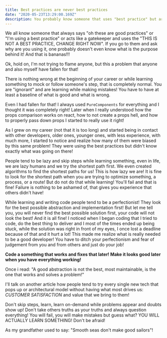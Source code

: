```yaml
---
title: Best practices are never best practices
date: "2020-05-23T13:29:00.169Z"
description: You probably know someone that uses "best practice" but are these really useful?
---
```


We all know someone that always says "oh these are good practices" or "I'm using a best practice" or acts like a 
gatekeeper and uses the "THIS IS NOT A BEST PRACTICE, CHANGE RIGHT NOW". If you go to them and ask why are you using it, one probably doesn't even know what is the purpose behind it! And that is bananas!!!

Ok, hold on, I'm not trying to flame anyone, but this a problem that anyone and also myself have fallen for that!

There is nothing wrong at the beginning of your career or while learning something to mock or follow someone's step, that is completely normal. You are "ignorant" and are learning while making mistakes! You have to have at least a baseline of what is good and what is wrong.

Even I had fallen for that! I always used `PureComponents` for everything and I thought it was completely right! Later when I really understood how the props comparison works on react, how to not create a props hell, and how to properly pass down props I started to really use it right! 

As I grew on my career (not that it is too long) and started being in contact with other developers, older ones, younger ones, with less experience, with much more, I started to notice and realize how many of them were biased by this same problem! They were using the best practices but didn't know exactly what was going on there!

People tend to be lazy and skip steps while learning something, even in life, we are lazy humans and we try the shortest path first. We even created algorithms to find the shortest paths for us! This is how lazy we are! It is fine to look for the shortest path when you are trying to optimize something, a process, or a route! But do not do that while learning! You'll fail and that is fine! Failure is nothing to be ashamed of, that gives you experience that others didn't have! 

While learning and writing code people tend to be a perfectionist! They look for the best possible abstraction and implementation first! But let me tell you, you will never find the best possible solution first, your code will not look the best! And it is all fine! I noticed when I began coding that I tried to code, do the best thing to deliver and I most of the times ended up being stuck, while the solution was right in front of my eyes, I once lost a deadline because of that and it hurt a lot! 
This made me realize what is really needed to be a good developer! You have to ditch your perfectionism and fear of judgement from you and from others and just do your job!

__Code a something that works and fixes that later! Make it looks good later when you have everything working!__ 

Once i read: "A good abstraction is not the best, most maintainable, is the one that works and solves a problem!"

I'll talk on another article how people tend to try every single new tech that pops up or architectural model without having what most drives us: *CUSTOMER SATISFACTION* and value that we bring to them! 

Don't skip steps, learn, learn on-demand while problems appear and doubts show up! Don't take others truths as your truths and always question everything! You will fail, you will make mistakes but guess what? YOU WILL ACTUALLY LEARN SOMETHING! Don't be afraid! 

As my grandfather used to say: "Smooth seas don't make good sailors"!